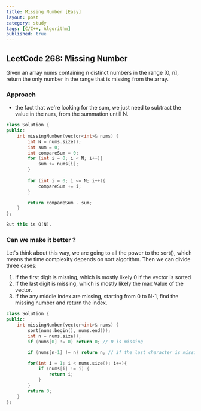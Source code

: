 ```yaml
---
title: Missing Number [Easy]
layout: post
category: study
tags: [C/C++, Algorithm]
published: true
---
```


## LeetCode 268: Missing Number

Given an array nums containing n distinct numbers in the range [0, n], return the only number in the range that is missing from the array.

### Approach
* the fact that we're looking for the sum, we just need to subtract the value in the `nums`, from the summation untill N.

```c++
class Solution {
public:
    int missingNumber(vector<int>& nums) {
        int N = nums.size();
        int sum = 0;
        int compareSum = 0;
        for (int i = 0; i < N; i++){
            sum += nums[i];
        }
        
        for (int i = 0; i <= N; i++){
            compareSum += i;
        }

        return compareSum - sum;
    }
};

But this is O(N).
```

### Can we make it better ?

Let's think about this way, we are going to all the power to the sort(), which means the time complexity depends on sort algorithm. Then we can divide three cases: 
1. If the first digit is missing, which is mostly likely 0 if the vector is sorted
2. If the last digit is missing, which is mostly likely the max Value of the vector.
3. If the any middle index are missing, starting from 0 to N-1, find the missing number and return the index.

```cpp
class Solution {
public:
    int missingNumber(vector<int>& nums) {
        sort(nums.begin(), nums.end());
        int n = nums.size();
        if (nums[0] != 0) return 0; // 0 is missing

        if (nums[n-1] != n) return n; // if the last character is missing

        for(int i = 1; i < nums.size(); i++){
            if (nums[i] != i) {
                return i;
            }
        }
        return 0;
    }
};
```